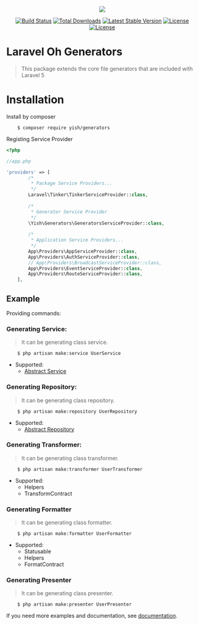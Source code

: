 <p align="center"><img src="http://i.imgur.com/VK7ZOr6.png?1"></p>

<p align="center">
<a href="https://travis-ci.org/Mombuyish/Laravel-Oh-Generators"><img src="https://travis-ci.org/Mombuyish/Laravel-Oh-Generators.svg" alt="Build Status"></a>
<a href="https://packagist.org/packages/yish/generators"><img src="https://poser.pugx.org/yish/generators/d/total.svg" alt="Total Downloads"></a>
<a href="https://packagist.org/packages/yish/generators"><img src="https://poser.pugx.org/yish/generators/v/stable.svg" alt="Latest Stable Version"></a>
<a href="https://packagist.org/packages/yish/generators"><img src="https://poser.pugx.org/yish/generators/license.svg" alt="License"></a>
<a href="https://packagist.org/packages/yish/generators"><img src="https://poser.pugx.org/yish/generators/v/unstable.svg" alt="License"></a>
</p>

# Laravel Oh Generators

> This package extends the core file generators that are included with Laravel 5

# Installation

Install by composer
```
    $ composer require yish/generators
```

Registing Service Provider

``` php
<?php

//app.php

'providers' => [
        /*
         * Package Service Providers...
         */
        Laravel\Tinker\TinkerServiceProvider::class,
        
        /*
         * Generator Service Provider
         */
        \Yish\Generators\GeneratorsServiceProvider::class,
        
        /*
         * Application Service Providers...
         */
        App\Providers\AppServiceProvider::class,
        App\Providers\AuthServiceProvider::class,
        // App\Providers\BroadcastServiceProvider::class,
        App\Providers\EventServiceProvider::class,
        App\Providers\RouteServiceProvider::class,
    ],

```

## Example

Providing commands:

### Generating Service:
> It can be generating class service.

```
    $ php artisan make:service UserService
```

* Supported:
    * [Abstract Service](https://github.com/Mombuyish/Laravel-Oh-Generators/wiki/Abstract-Service)

### Generating Repository:
>It can be generating class repository.

```
    $ php artisan make:repository UserRepository
```

* Supported:
    * [Abstract Repository](https://github.com/Mombuyish/Laravel-Oh-Generators/wiki/Abstract-Repository)

### Generating Transformer:
> It can be generating class transformer.

```
    $ php artisan make:transformer UserTransformer
```

* Supported:
    * Helpers
    * TransformContract

### Generating Formatter
> It can be generating class formatter.

```
    $ php artisan make:formatter UserFormatter
```

* Supported: 
    * Statusable
    * Helpers
    * FormatContract


### Generating Presenter
> It can be generating class presenter.

```
    $ php artisan make:presenter UserPresenter
```

If you need more examples and documentation, see [documentation](https://github.com/Mombuyish/Laravel-Oh-Generators/wiki).